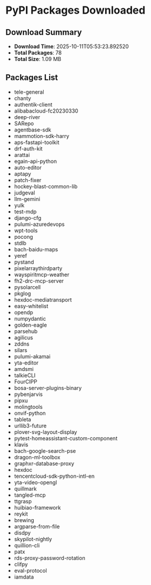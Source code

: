 # PyPI Packages Downloaded

## Download Summary
- **Download Time**: 2025-10-11T05:53:23.892520
- **Total Packages**: 78
- **Total Size**: 1.09 MB

## Packages List
- tele-general
- chanty
- authentik-client
- alibabacloud-fc20230330
- deep-river
- SARepo
- agentbase-sdk
- mammotion-sdk-harry
- aps-fastapi-toolkit
- drf-auth-kit
- arattai
- egain-api-python
- auto-editor
- aptapy
- patch-fixer
- hockey-blast-common-lib
- judgeval
- llm-gemini
- yulk
- test-mdp
- django-cfg
- pulumi-azuredevops
- wpt-tools
- pocong
- stdlb
- bach-baidu-maps
- yeref
- pystand
- pixelarraythirdparty
- wayspiritmcp-weather
- fh2-drc-mcp-server
- pysolarcell
- pkglog
- hexdoc-mediatransport
- easy-whitelist
- opendp
- numpydantic
- golden-eagle
- parsehub
- agilicus
- zddns
- silars
- pulumi-akamai
- yta-editor
- amdsmi
- talkieCLI
- FourCIPP
- bosa-server-plugins-binary
- pybenjarvis
- pipxu
- molingtools
- onvif-python
- tableta
- urllib3-future
- plover-svg-layout-display
- pytest-homeassistant-custom-component
- klavis
- bach-google-search-pse
- dragon-ml-toolbox
- graphxr-database-proxy
- hexdoc
- tencentcloud-sdk-python-intl-en
- yta-video-opengl
- quillmark
- tangled-mcp
- ttgrasp
- huibiao-framework
- reykit
- brewing
- argparse-from-file
- disdpy
- skypilot-nightly
- quillion-cli
- patx
- rds-proxy-password-rotation
- clifpy
- eval-protocol
- iamdata
